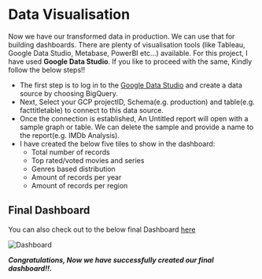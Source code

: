 # Data Visualisation

Now we have our transformed data in production. We can use that for building dashboards. There are plenty of visualisation tools (like Tableau, Google Data Studio, Metabase, PowerBI etc…) available. For this project, I have used **Google Data Studio**. If you like to proceed with the same, Kindly follow the below steps!!  

- The first step is to log in to the [Google Data Studio](https://www.googleadservices.com/pagead/aclk?sa=L&ai=DChcSEwji7tX63PX2AhWxmWYCHSw5Dq8YABAAGgJzbQ&ohost=www.google.com&cid=CAESbOD2gwK2VONF32m-jAp9gbo1O5D7xWGqnQyI4hCnIKcxXEmC9Ne_FULZuJU0axi_P3wf9sV7UKa4X3_W7qiAA6dvxy3eVQiErsVZPQlxxqpUfxG7-IN7rgIBbN9fNTHP-PL4anWH4szx6XZ8OA&sig=AOD64_15ynr6t8cS3UknQLRKFFlGxcG5BQ&q&adurl&ved=2ahUKEwjlgtD63PX2AhW8RmwGHXEQBIkQ0Qx6BAgDEAE) and create a data source by choosing BigQuery.
- Next, Select your GCP projectID, Schema(e.g. production) and table(e.g. facttitletable) to connect to this data source.
- Once the connection is established, An Untitled report will open with a sample graph or table. We can delete the sample and provide a name to the report(e.g. IMDb Analysis).
- I have created the below five tiles to show in the dashboard:
  - Total number of records
  - Top rated/voted movies and series
  - Genres based distribution
  - Amount of records per year
  - Amount of records per region

## Final Dashboard
You can also check out to the below final Dashboard [here](https://datastudio.google.com/reporting/a62b4a5f-86bc-433d-9c27-253111dbe45e)

![Dashboard](https://github.com/SanjayV28/ProjectIMDb/blob/dc6427bdbf401442550a5254187974e4aeb916f0/images/Dashboard.png)

**_Congratulations, Now we have successfully created our final dashboard!!._**

